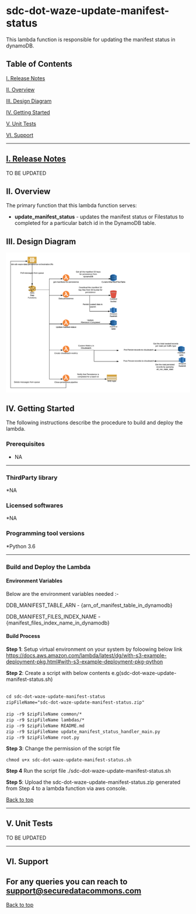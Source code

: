 # sdc-dot-waze-update-manifest-status
This lambda function is responsible for updating the manifest status in dynamoDB.

<a name="toc"/>

## Table of Contents

[I. Release Notes](#release-notes)

[II. Overview](#overview)

[III. Design Diagram](#design-diagram)

[IV. Getting Started](#getting-started)

[V. Unit Tests](#unit-tests)

[VI. Support](#support)

---

<a name="release-notes"/>


## [I. Release Notes](ReleaseNotes.md)
TO BE UPDATED

<a name="overview"/>

## II. Overview
The primary function that this lambda function serves:
* **update_manifest_status** - updates the manifest status or Filestatus to completed for a particular batch id in the DynamoDB table.

<a name="design-diagram"/>

## III. Design Diagram

![sdc-dot-waze-update-manifest-status](images/waze-data-persistence.png)

<a name="getting-started"/>

## IV. Getting Started

The following instructions describe the procedure to build and deploy the lambda.

### Prerequisites
* NA 

---
### ThirdParty library

*NA

### Licensed softwares

*NA

### Programming tool versions

*Python 3.6


---
### Build and Deploy the Lambda

#### Environment Variables
Below are the environment variables needed :- 

DDB_MANIFEST_TABLE_ARN - {arn_of_manifest_table_in_dynamodb}

DDB_MANIFEST_FILES_INDEX_NAME - {manifest_files_index_name_in_dynamodb}

#### Build Process

**Step 1**: Setup virtual environment on your system by foloowing below link
https://docs.aws.amazon.com/lambda/latest/dg/with-s3-example-deployment-pkg.html#with-s3-example-deployment-pkg-python

**Step 2**: Create a script with below contents e.g(sdc-dot-waze-update-manifest-status.sh)
```#!/bin/sh

cd sdc-dot-waze-update-manifest-status
zipFileName="sdc-dot-waze-update-manifest-status.zip"

zip -r9 $zipFileName common/*
zip -r9 $zipFileName lambdas/*
zip -r9 $zipFileName README.md
zip -r9 $zipFileName update_manifest_status_handler_main.py
zip -r9 $zipFileName root.py
```

**Step 3**: Change the permission of the script file

```
chmod u+x sdc-dot-waze-update-manifest-status.sh
```

**Step 4** Run the script file
./sdc-dot-waze-update-manifest-status.sh

**Step 5**: Upload the sdc-dot-waze-update-manifest-status.zip generated from Step 4 to a lambda function via aws console.

[Back to top](#toc)

---
<a name="unit-tests"/>

## V. Unit Tests

TO BE UPDATED

---
<a name="support"/>

## VI. Support

For any queries you can reach to support@securedatacommons.com
---
[Back to top](#toc)